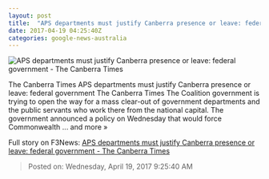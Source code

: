 ```yaml
---
layout: post
title:  "APS departments must justify Canberra presence or leave: federal government - The Canberra Times"
date: 2017-04-19 04:25:40Z
categories: google-news-australia
---
```


![APS departments must justify Canberra presence or leave: federal government - The Canberra Times](http://www.canberratimes.com.au/content/dam/images/g/u/9/r/n/v/image.related.socialLead.620x349.gvnq37.png/1492576775116.jpg)

The Canberra Times APS departments must justify Canberra presence or leave: federal government The Canberra Times The Coalition government is trying to open the way for a mass clear-out of government departments and the public servants who work there from the national capital. The government announced a policy on Wednesday that would force Commonwealth ... and more »


Full story on F3News: [APS departments must justify Canberra presence or leave: federal government - The Canberra Times](http://www.f3nws.com/n/vDHDrG)

> Posted on: Wednesday, April 19, 2017 9:25:40 AM
